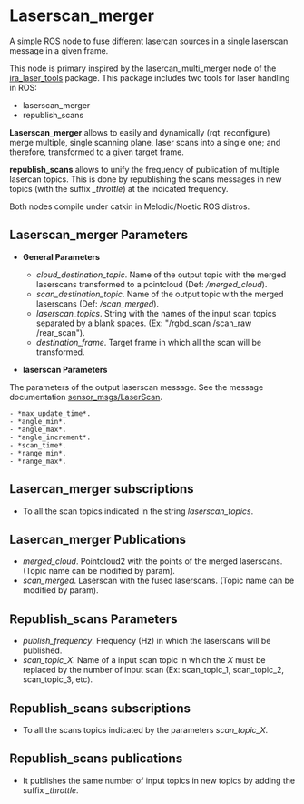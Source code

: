 # Laserscan_merger

A simple ROS node to fuse different lasercan sources in a single laserscan message in a given frame. 

This node is primary inspired by the lasercan_multi_merger node of the [ira_laser_tools](http://www.ros.org/wiki/ira_laser_tools) package. 
This package includes two tools for laser handling in ROS:

 - laserscan_merger
 - republish_scans

**Laserscan_merger** allows to easily and dynamically (rqt_reconfigure) merge multiple,
single scanning plane, laser scans into a single one; and therefore, transformed to a given target frame.

**republish_scans** allows to unify the frequency of publication of multiple lasercan topics. This is done by republishing the scans
messages in new topics (with the suffix *_throttle*) at the indicated frequency. 

Both nodes compile under catkin in Melodic/Noetic ROS distros.


## Laserscan_merger Parameters

* **General Parameters**

	- *cloud_destination_topic*. Name of the output topic with the merged laserscans transformed to a pointcloud (Def: */merged_cloud*).
	- *scan_destination_topic*. Name of the output topic with the merged laserscans (Def: */scan_merged*).
	- *laserscan_topics*. String with the names of the input scan topics separated by a blank spaces. (Ex: "/rgbd_scan /scan_raw /rear_scan").
	- *destination_frame*. Target frame in which all the scan will be transformed.
	
* **laserscan Parameters**

The parameters of the output laserscan message. See the message documentation [sensor_msgs/LaserScan](http://docs.ros.org/en/melodic/api/sensor_msgs/html/msg/LaserScan.html).

	- *max_update_time*.
	- *angle_min*.
	- *angle_max*.
	- *angle_increment*.
	- *scan_time*.
	- *range_min*.
	- *range_max*.
	 
## Lasercan_merger subscriptions

- To all the scan topics indicated in the string *laserscan_topics*.

	
## Lasercan_merger Publications

- *merged_cloud*. Pointcloud2 with the points of the merged laserscans. (Topic name can be modified by param).
- *scan_merged*. Laserscan with the fused laserscans. (Topic name can be modified by param).


## Republish_scans Parameters

- *publish_frequency*. Frequency (Hz) in which the laserscans will be published. 
- *scan_topic_X*. Name of a input scan topic in which the *X* must be replaced by the number of input scan (Ex: scan_topic_1, scan_topic_2, scan_topic_3, etc). 
	
## Republish_scans subscriptions

- To all the scans topics indicated by the parameters *scan_topic_X*. 
	
## Republish_scans publications

- It publishes the same number of input topics in new topics by adding the suffix *_throttle*. 




